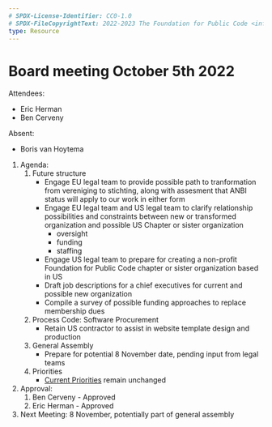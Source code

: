 ```yaml
---
# SPDX-License-Identifier: CC0-1.0
# SPDX-FileCopyrightText: 2022-2023 The Foundation for Public Code <info@publiccode.net>
type: Resource
---
```


# Board meeting October 5th 2022

Attendees:

* Eric Herman
* Ben Cerveny

Absent:

* Boris van Hoytema

1. Agenda:
   1. Future structure
      * Engage EU legal team to provide possible path to tranformation from vereniging to stichting, along with assesment that ANBI status will apply to our work in either form
      * Engage EU legal team and US legal team to clarify relationship possibilities and constraints between new or transformed organization and possible US Chapter or sister organization
          * oversight
          * funding
          * staffing
      * Engage US legal team to prepare for creating a non-profit Foundation for Public Code chapter or sister organization based in US
      * Draft job descriptions for a chief executives for current and possible new organization
      * Compile a survey of possible funding approaches to replace membership dues
   2. Process Code: Software Procurement
      * Retain US contractor to assist in website template design and production
   3. General Assembly
      * Prepare for potential 8 November date, pending input from legal teams
   4. Priorities
      * [Current Priorities](../mission.md#current-priorities) remain unchanged
2. Approval:
   1. Ben Cerveny - Approved
   2. Eric Herman - Approved
   <!-- 3. Boris van Hoytema -->
3. Next Meeting: 8 November, potentially part of general assembly
